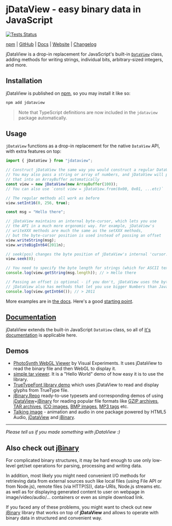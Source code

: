 # jDataView - easy binary data in JavaScript

[![Tests Status](https://github.com/jdataview/jdataview/actions/workflows/run-tests.yml/badge.svg)](https://github.com/jDataView/jDataView/actions/workflows/run-tests.yml)

[npm](https://www.npmjs.com/package/jdataview) | [GitHub](https://github.com/jDataView/jDataView/) | [Docs](https://github.com/jDataView/jDataView/wiki) | [Website](https://jdataview.github.io/jDataView/) | [Changelog](https://github.com/jDataView/jDataView/blob/master/CHANGELOG.md)

jDataView is a drop-in replacement for JavaScript's built-in [`DataView`](https://developer.mozilla.org/en-US/docs/Web/JavaScript/Reference/Global_Objects/DataView) class, adding methods for writing strings, individual bits, arbitrary-sized integers, and more.

## Installation
jDataView is published on [npm](https://www.npmjs.com/package/jdataview), so you may install it like so:
```sh
npm add jdataview
```
> Note that TypeScript definitions are now included in the `jdataview` package automatically.

## Usage
`jDataView` functions as a drop-in replacement for the native `DataView` API, with extra features on top:
```js
import { jDataView } from "jdataview";

// Construct jDataView the same way you would construct a regular DataView
// You may also pass a string or array of numbers, and jDataView will parse
// that into an ArrayBuffer automatically
const view = new jDataView(new ArrayBuffer(100));
// You can also use `const view = jDataView.from(0x00, 0x01, ...etc)`

// The regular methods all work as before
view.setInt16(0, 256, true);

const msg = "Hello there";

// jDataView maintains an internal byte-cursor, which lets you use
// the API in a much more ergonomic way. For example, jDataView's
// writeXXX methods are much the same as the setXXX methods,
// but the byte-cursor position is used instead of passing an offset
view.writeString(msg);
view.writeBigInt64(2011n);

// seek(pos) changes the byte position of jDataView's internal 'cursor.' 
view.seek(0);

// You need to specify the byte length for strings (which for ASCII text is just the length)
console.log(view.getString(msg.length)); // > Hello there

// Passing an offset is optional - if you don't, jDataView uses the byte-cursor position
// jDataView also has methods that let you use bigger Numbers than JavaScript supports - you'll just lose precision
console.log(view.getInt64()); // > 2011
```

More examples are in [the docs](https://github.com/jDataView/jDataView/wiki). Here's a good [starting point](https://github.com/jDataView/jDataView/wiki/Example).

## [Documentation](https://github.com/jDataView/jDataView/wiki)
jDataView extends the built-in JavaScript `DataView` class, so all of [it's documentation](https://developer.mozilla.org/en-US/docs/Web/JavaScript/Reference/Global_Objects/DataView) is applicable here. 

## Demos

- [PhotoSynth WebGL Viewer](http://www.visual-experiments.com/2011/04/05/photosynth-webgl-viewer/) by Visual Experiments. It uses jDataView to read the binary file and then WebGL to display it.
- [simple tar viewer](http://jdataview.github.io/jDataView/untar/). It is a "Hello World" demo of how easy it is to use the library.
- [TrueTypeFont library demo](http://ynakajima.github.io/ttf.js/demo/glyflist/) which uses jDataView to read and display glyphs from TrueType file.
- [jBinary.Repo](https://jdataview.github.io/jBinary.Repo) ready-to-use typesets and corresponding demos of using
[jDataView](https://github.com/jDataView/jDataView)+[jBinary](https://github.com/jDataView/jBinary)
for reading popular file formats like
[GZIP archives](https://jdataview.github.io/jBinary.Repo/demo/#gzip),
[TAR archives](https://jdataview.github.io/jBinary.Repo/demo/#tar),
[ICO images](https://jdataview.github.io/jBinary.Repo/demo/#ico),
[BMP images](https://jdataview.github.io/jBinary.Repo/demo/#bmp),
[MP3 tags](https://jdataview.github.io/jBinary.Repo/demo/#mp3)
etc.
- [Talking image](http://hacksparrow.github.io/talking-image/) - animation and audio in one package powered by
HTML5 Audio, [jDataView](https://github.com/jDataView/jDataView) and [jBinary](https://github.com/jDataView/jBinary).

---

*Please tell us if you made something with jDataView :)*


## Also check out [jBinary](https://github.com/jDataView/jBinary)


For complicated binary structures, it may be hard enough to use only low-level get/set operations for parsing,
processing and writing data.

In addition, most likely you might need convenient I/O methods for retrieving data from external sources such like
local files (using File API or from Node.js), remote files (via HTTP(S)), data-URIs, Node.js streams etc. as well
as for displaying generated content to user on webpage in image/video/audio/... containers
or even as simple download link.

If you faced any of these problems, you might want to check out new [jBinary](https://github.com/jDataView/jBinary)
library that works on top of **jDataView** and allows to operate with binary data in structured and convenient way.
